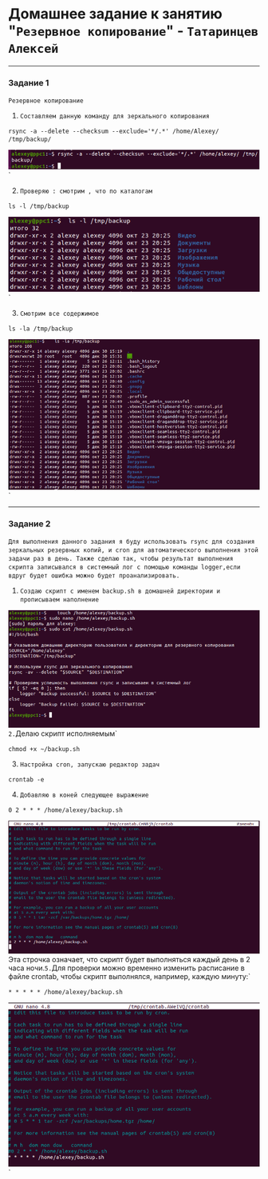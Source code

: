 # Домашнее задание к занятию "`Резервное копирование`" - `Татаринцев Алексей`



---

### Задание 1

`Резервное копирование`

1. `Составляем данную команду для зеркального копирования`
```
rsync -a --delete --checksum --exclude='*/.*' /home/Alexey/ /tmp/backup/
```
![1](https://github.com/Foxbeerxxx/BackUp/blob/main/img/img1.png)`

2. `Проверяю : смотрим , что по каталогам`
```
ls -l /tmp/backup

```
![2](https://github.com/Foxbeerxxx/BackUp/blob/main/img/img2.png)`

3. `Смотрим все содержимое`
```
ls -la /tmp/backup

```
![3](https://github.com/Foxbeerxxx/BackUp/blob/main/img/img3.png)`




---

### Задание 2

`Для выполнения данного задания я буду использовать rsync для создания зеркальных резервных копий, и cron для автоматического выполнения этой задачи раз в день. Также сделаю так, чтобы результат выполнения скрипта записывался в системный лог с помощью команды logger,если вдруг будет ошибка можно будет проанализировать.`

1. `Создаю скрипт с именем backup.sh в домашней директории и прописываем наполнение`

![4](https://github.com/Foxbeerxxx/BackUp/blob/main/img/img4.png)`
2. `Делаю скрипт исполняемым`
```
chmod +x ~/backup.sh
```

3. `Настройка cron, запускаю редактор задач`
```
crontab -e
```
4. `Добавляю в коней следующее выражение`
```
0 2 * * * /home/alexey/backup.sh
```
![5](https://github.com/Foxbeerxxx/BackUp/blob/main/img/img5.png)`
`Эта строчка означает, что скрипт будет выполняться каждый день в 2 часа ночи.`
5. `Для проверки можно временно изменить расписание в файле crontab, чтобы скрипт выполнялся, например, каждую минуту:`
```
* * * * * /home/alexey/backup.sh
```

![6](https://github.com/Foxbeerxxx/BackUp/blob/main/img/img6.png)`
